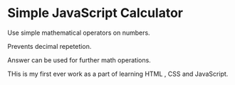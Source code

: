# Simple JavaScript Calculator

Use simple mathematical operators on numbers.

Prevents decimal repetetion.

Answer can be used for further math operations.

THis is my first ever work as a part of learning HTML , CSS and JavaScript.
